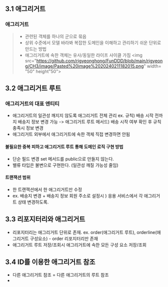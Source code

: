 ## 3.1 애그리거트

### 애그리거트 
> * 관련된 객체를 하나의 군으로 묶음
> * 상위 수준에서 모델 바라봐 복잡한 도메인을 이해하고 관리하기 쉬운 단위로 만드는 방법
> * 애그리거트에 속한 객체는 유사/동일한 라이프 사이클 가짐
> <img src="https://github.com/rigyeonghong/FunDDD/blob/main/rigyeong/CH3/image/Pasted%20image%2020240211182015.png" width= "50" height"50">

## 3.2 애그리거트 루트

### 애그리거트의 대표 엔티티
 * 애그리거트의 일관성 깨지지 않도록 애그리거트 전체 관리 
	   ex. 규칙) 배송 시작 전까지 배송지 정보 변경 가능 -> 애그리거트 루트 메서드) 배송 시작 여부 확인 후 규칙 충족시 정보 변경
 * 애그리거트 외부에서 애그리거트에 속한 객체 직접 변경하면 안됨 

#### 불필요한 중복 피하고 애그리거트 루트 통해 도메인 로직 구현 방법
* 단순 필드 변경 set 메서드를 public으로 만들지 않는다.
* 밸류 타입은 불변으로 구현한다. (일관성 깨질 가능성 줄임)

#### 트랜잭션 범위
* 한 트랜잭션에서 한 애그리거트만 수정
* ex. 배송지 변경 + 배송지 정보 회원 주소로 설정시 ) 응용 서비스에서 각 애그리거트 상태 변경하도록.


## 3.3 리포지터리와 애그리거트

* 리포지터리는 애그리거트 단위로 존재. ex. order(애그리거트 루트), orderline(애그리거트 구성요소) - order 리포지터리만 존재
* 애그리거트 루트 저장/조회시 애그리거트에 속한 모든 구성 요소 저장/조회


## 3.4  ID를 이용한 애그리거트 참조

* 다른 애그리거트 참조 = 다른 애그리거트의 루트 참조
* 